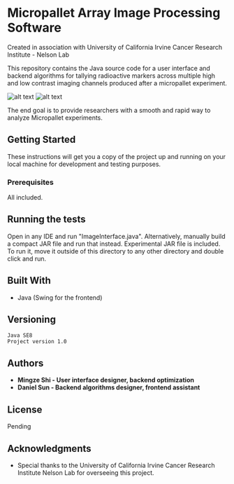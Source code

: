 
# Micropallet Array Image Processing Software
Created in association with University of California Irvine Cancer Research Institute - Nelson Lab

This repository contains the Java source code for a user interface and backend algorithms for tallying radioactive markers across multiple high and low contrast imaging channels produced after a micropallet experiment.

![alt text](https://i.imgur.com/htIT5uV.jpg)
![alt text](https://i.imgur.com/zZNNcUM.png)

The end goal is to provide researchers with a smooth and rapid way to analyze Micropallet experiments.

## Getting Started

These instructions will get you a copy of the project up and running on your local machine for development and testing purposes.

### Prerequisites
All included.

## Running the tests
Open in any IDE and run "ImageInterface.java". Alternatively, manually build a compact JAR file and run that instead.
Experimental JAR file is included. To run it, move it outside of this directory to any other directory and double click and run.

## Built With

* Java (Swing for the frontend)

## Versioning

```
Java SE8
Project version 1.0
```

## Authors

* **Mingze Shi - User interface designer, backend optimization** 
* **Daniel Sun - Backend algorithms designer, frontend assistant** 

## License

Pending

## Acknowledgments

* Special thanks to the University of California Irvine Cancer Research Institute Nelson Lab for overseeing this project.
